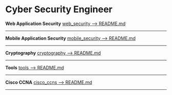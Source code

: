 # Cyber Security Engineer

**Web Application Security** [web_security --> README.md](https://github.com/Burak1320demiroz/Cyber_Security_Engineer/tree/main/web_security)

-------------------------------------

**Mobile Application Security** [mobile_security --> README.md](https://github.com/Burak1320demiroz/Cyber_Security_Engineer/tree/main/mobile_security)


-------------------------------------

**Cryptography** [cryptography --> README.md](https://github.com/Burak1320demiroz/Cyber_Security_Engineer/tree/main/cryptography)


-------------------------------------

**Tools** [tools --> README.md](https://github.com/Burak1320demiroz/Cyber_Security_Engineer/tree/main/tools)


-------------------------------------

**Cisco CCNA** [cisco_ccns --> README.md](https://github.com/Burak1320demiroz/Cyber_Security_Engineer/tree/main/cisco_ccna)


-------------------------------------